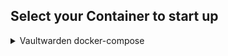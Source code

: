 ## Select your Container to start up

<details>
  <summary>Vaultwarden docker-compose</summary>

  ```bash
    bash -c "$(wget -qLO - https://raw.githubusercontent.com/SamTV12345/docker-compose-files/main/startUpScript.sh)" 
  ```

</details>

